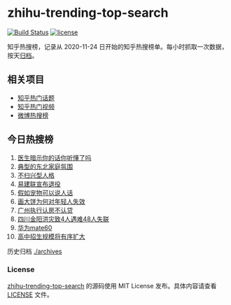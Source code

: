 # zhihu-trending-top-search

[![Build Status](https://github.com/justjavac/zhihu-trending-top-search/workflows/ci/badge.svg?branch=main)](https://github.com/justjavac/zhihu-trending-top-search/actions)
[![license](https://img.shields.io/github/license/justjavac/zhihu-trending-top-search)](https://github.com/justjavac/zhihu-trending-top-search/blob/main/LICENSE)

知乎热搜榜，记录从 2020-11-24 日开始的知乎热搜榜单。每小时抓取一次数据，按天[归档](./archives)。

## 相关项目

- [知乎热门话题](https://github.com/justjavac/zhihu-trending-hot-questions)
- [知乎热门视频](https://github.com/justjavac/zhihu-trending-hot-video)
- [微博热搜榜](https://github.com/justjavac/weibo-trending-hot-search)

## 今日热搜榜

<!-- BEGIN -->
<!-- 最后更新时间 Thu Aug 31 2023 04:07:30 GMT+0800 (China Standard Time) -->

1. [医生暗示你的话你听懂了吗](https://www.zhihu.com/search?q=%E5%8C%BB%E7%94%9F%E6%9A%97%E7%A4%BA%E4%BD%A0%E7%9A%84%E8%AF%9D%E4%BD%A0%E5%90%AC%E6%87%82%E4%BA%86%E5%90%97)
1. [典型的东北家庭氛围](https://www.zhihu.com/search?q=%E5%85%B8%E5%9E%8B%E7%9A%84%E4%B8%9C%E5%8C%97%E5%AE%B6%E5%BA%AD%E6%B0%9B%E5%9B%B4)
1. [不扫兴型人格](https://www.zhihu.com/search?q=%E4%B8%8D%E6%89%AB%E5%85%B4%E5%9E%8B%E4%BA%BA%E6%A0%BC)
1. [易建联宣布退役](https://www.zhihu.com/search?q=%E6%98%93%E5%BB%BA%E8%81%94%E5%AE%A3%E5%B8%83%E9%80%80%E5%BD%B9)
1. [假如宠物可以说人话](https://www.zhihu.com/search?q=%E5%81%87%E5%A6%82%E5%AE%A0%E7%89%A9%E5%8F%AF%E4%BB%A5%E8%AF%B4%E4%BA%BA%E8%AF%9D)
1. [画大饼为何对年轻人失效](https://www.zhihu.com/search?q=%E7%94%BB%E5%A4%A7%E9%A5%BC%E4%B8%BA%E4%BD%95%E5%AF%B9%E5%B9%B4%E8%BD%BB%E4%BA%BA%E5%A4%B1%E6%95%88)
1. [广州执行认房不认贷](https://www.zhihu.com/search?q=%E5%B9%BF%E5%B7%9E%E6%89%A7%E8%A1%8C%E8%AE%A4%E6%88%BF%E4%B8%8D%E8%AE%A4%E8%B4%B7)
1. [四川金阳洪灾致4人遇难48人失联](https://www.zhihu.com/search?q=%E5%9B%9B%E5%B7%9D%E9%87%91%E9%98%B3%E6%B4%AA%E7%81%BE%E8%87%B44%E4%BA%BA%E9%81%87%E9%9A%BE48%E4%BA%BA%E5%A4%B1%E8%81%94)
1. [华为mate60](https://www.zhihu.com/search?q=%E5%8D%8E%E4%B8%BAmate60)
1. [高中招生规模将有序扩大](https://www.zhihu.com/search?q=%E9%AB%98%E4%B8%AD%E6%8B%9B%E7%94%9F%E8%A7%84%E6%A8%A1%E5%B0%86%E6%9C%89%E5%BA%8F%E6%89%A9%E5%A4%A7)

<!-- END -->

历史归档 [./archives](./archives)

### License

[zhihu-trending-top-search](https://github.com/justjavac/zhihu-trending-top-search) 的源码使用 MIT License
发布。具体内容请查看 [LICENSE](./LICENSE) 文件。
